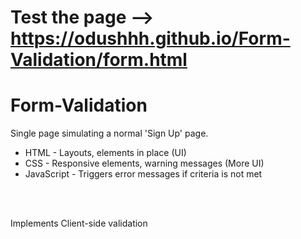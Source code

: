 # Test the page -->  https://odushhh.github.io/Form-Validation/form.html
# Form-Validation

Single page simulating a normal 'Sign Up' page.
<br>
+ HTML - Layouts, elements in place (UI)
+ CSS - Responsive elements, warning messages (More UI)
+ JavaScript - Triggers error messages if criteria is not met
<br>
<br>

Implements Client-side validation  
